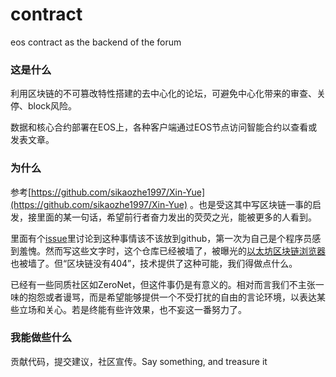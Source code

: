 # contract
eos contract as the backend of the forum

### 这是什么

利用区块链的不可篡改特性搭建的去中心化的论坛，可避免中心化带来的审查、关停、block风险。

数据和核心合约部署在EOS上，各种客户端通过EOS节点访问智能合约以查看或发表文章。

### 为什么

参考[https://github.com/sikaozhe1997/Xin-Yue](https://github.com/sikaozhe1997/Xin-Yue) 。也是受这其中写区块链一事的启发，接里面的某一句话，希望前行者奋力发出的荧荧之光，能被更多的人看到。

里面有个[issue](https://github.com/sikaozhe1997/Xin-Yue/issues/530)里讨论到这种事情该不该放到github，第一次为自己是个程序员感到羞愧。然而写这些文字时，这个仓库已经被墙了，被曝光的[以太坊区块链浏览器](https://etherscan.io/tx/0x2d6a7b0f6adeff38423d4c62cd8b6ccb708ddad85da5d3d06756ad4d8a04a6a2)也被墙了。但“区块链没有404”，技术提供了这种可能，我们得做点什么。

已经有一些同质社区如ZeroNet，但这件事仍是有意义的。相对而言我们不主张一味的抱怨或者谩骂，而是希望能够提供一个不受打扰的自由的言论环境，以表达某些立场和关心。若是终能有些许效果，也不妄这一番努力了。

### 我能做些什么

贡献代码，提交建议，社区宣传。Say something, and treasure it
